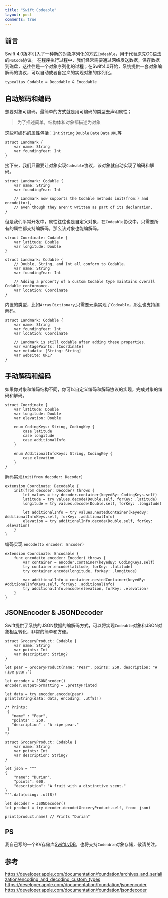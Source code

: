 ```yaml
---
title: "Swift Codeable"
layout: post
comments: true
---
```

## 前言
Swift 4.0版本引入了一种新的对象序列化的方式`Codeable`，用于代替原先OC语法的`NSCode`协议。
在程序执行过程中，我们经常需要通过网络发送数据，保存数据到磁盘，这往往是一个对象序列化的过程；在Swift4.0开始，系统提供一套对象编解码的协议，可以自动或者自定义的实现对象的序列化。

```
typealias Codable = Decodable & Encodable
```
## 自动解码和编码
想要对象可编码，最简单的方式就是用可编码的类型去声明属性；
> 为了描述简单，结构体和对象都描述为对象

这些可编码的属性包括：`Int` `String` `Double` `Date` `Data` `URL`等

```
struct Landmark {
    var name: String
    var foundingYear: Int
}
```
接下来，我们只需要让对象实现`Codeable`协议，该对象就自动实现了编码和解码。

```
struct Landmark: Codable {
    var name: String
    var foundingYear: Int
    
    // Landmark now supports the Codable methods init(from:) and encode(to:), 
    // even though they aren't written as part of its declaration.
}
```
但是我们平常开发中，属性往往也是自定义对象，在`Codeable`协议中，只需要所有的属性都支持编解码，那么该对象也能编解码。

```
struct Coordinate: Codable {
    var latitude: Double
    var longitude: Double
}

struct Landmark: Codable {
    // Double, String, and Int all conform to Codable.
    var name: String
    var foundingYear: Int
    
    // Adding a property of a custom Codable type maintains overall Codable conformance.
    var location: Coordinate
}
```
内置的类型，比如`Array` `Dictionary`,只需要元素实现了`Codeable`，那么也支持编解码。

```
struct Landmark: Codable {
    var name: String
    var foundingYear: Int
    var location: Coordinate
    
    // Landmark is still codable after adding these properties.
    var vantagePoints: [Coordinate]
    var metadata: [String: String]
    var website: URL?
}
```

## 手动解码和编码
如果你对象和编码结构不同，你可以自定义编码和解码协议的实现，完成对象的编码和解码。

```
struct Coordinate {
    var latitude: Double
    var longitude: Double
    var elevation: Double

    enum CodingKeys: String, CodingKey {
        case latitude
        case longitude
        case additionalInfo
    }
    
    enum AdditionalInfoKeys: String, CodingKey {
        case elevation
    }
}
```
解码实现`init(from decoder: Decoder)`

```
extension Coordinate: Decodable {
    init(from decoder: Decoder) throws {
        let values = try decoder.container(keyedBy: CodingKeys.self)
        latitude = try values.decode(Double.self, forKey: .latitude)
        longitude = try values.decode(Double.self, forKey: .longitude)
        
        let additionalInfo = try values.nestedContainer(keyedBy: AdditionalInfoKeys.self, forKey: .additionalInfo)
        elevation = try additionalInfo.decode(Double.self, forKey: .elevation)
    }
}
```

编码实现 `encode(to encoder: Encoder)` 

```
extension Coordinate: Encodable {
    func encode(to encoder: Encoder) throws {
        var container = encoder.container(keyedBy: CodingKeys.self)
        try container.encode(latitude, forKey: .latitude)
        try container.encode(longitude, forKey: .longitude)
        
        var additionalInfo = container.nestedContainer(keyedBy: AdditionalInfoKeys.self, forKey: .additionalInfo)
        try additionalInfo.encode(elevation, forKey: .elevation)
    }
}
```

## JSONEncoder & JSONDecoder
Swift提供了系统的JSON数据的编解码方式，可以将实现`Codeable`对象和JSON对象相互转化，非常的简单和方便。

```
struct GroceryProduct: Codable {
    var name: String
    var points: Int
    var description: String?
}

let pear = GroceryProduct(name: "Pear", points: 250, description: "A ripe pear.")

let encoder = JSONEncoder()
encoder.outputFormatting = .prettyPrinted

let data = try encoder.encode(pear)
print(String(data: data, encoding: .utf8)!)

/* Prints:
 {
   "name" : "Pear",
   "points" : 250,
   "description" : "A ripe pear."
 }
*/
```


```
struct GroceryProduct: Codable {
    var name: String
    var points: Int
    var description: String?
}

let json = """
{
    "name": "Durian",
    "points": 600,
    "description": "A fruit with a distinctive scent."
}
""".data(using: .utf8)!

let decoder = JSONDecoder()
let product = try decoder.decode(GroceryProduct.self, from: json)

print(product.name) // Prints "Durian"
```
## PS
我自己写的一个KV存储库[SwiftLvDB](https://github.com/Dcell/SwiftLvDB)，也将支持`Codeable`对象存储，敬请关注。
## 参考
https://developer.apple.com/documentation/foundation/archives_and_serialization/encoding_and_decoding_custom_types
https://developer.apple.com/documentation/foundation/jsonencoder
https://developer.apple.com/documentation/foundation/jsondecoder